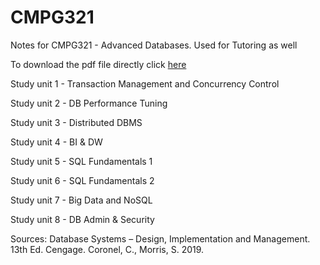 # CMPG321
Notes for CMPG321 - Advanced Databases. Used for Tutoring as well

To download the pdf file directly click [here](/notes.pdf)

Study unit 1 - Transaction Management and Concurrency Control

Study unit 2 - DB Performance Tuning

Study unit 3 - Distributed DBMS

Study unit 4 - BI & DW

Study unit 5 - SQL Fundamentals 1

Study unit 6 - SQL Fundamentals 2

Study unit 7 - Big Data and NoSQL

Study unit 8 - DB Admin & Security

Sources: Database Systems – Design, Implementation and Management. 13th Ed. Cengage. Coronel, C., Morris, S. 2019.
